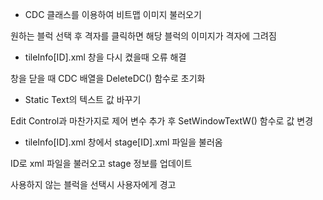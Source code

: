 - CDC 클래스를 이용하여 비트맵 이미지 불러오기

원하는 블럭 선택 후 격자를 클릭하면 해당 블럭의 이미지가 격자에 그려짐


- tileInfo[ID].xml 창을 다시 켰을때 오류 해결

창을 닫을 때 CDC 배열을 DeleteDC() 함수로 초기화


- Static Text의 텍스트 값 바꾸기

Edit Control과 마찬가지로 제어 변수 추가 후 SetWindowTextW() 함수로 값 변경


- tileInfo[ID].xml 창에서 stage[ID].xml 파일을 불러옴

ID로 xml 파일을 불러오고 stage 정보를 업데이트

사용하지 않는 블럭을 선택시 사용자에게 경고
